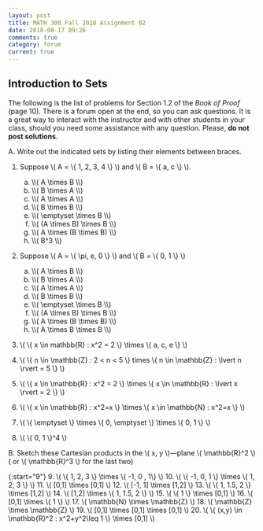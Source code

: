 ```yaml
---
layout: post
title: MATH 300 Fall 2018 Assignment 02
date: 2018-08-17 09:26
comments: true
category: forum
current: true
---
```


## Introduction to Sets

<div class="alert alert-info">
The following is the list of problems for Section 1.2 of the <em>Book of Proof</em> (page 10).  There is a forum open at the end, so you can ask questions.  It is a great way to interact with the instructor and with other students in your class, should you need some assistance with any question. Please, <strong>do not post solutions</strong>.
</div>

A. Write out the indicated sets by listing their elements between braces.

1. Suppose \\( A = \\{ 1, 2, 3, 4 \\} \\) and \\( B = \\{ a, c \\} \\).

	<ol type="a">
		<li> \\( A \times B \\) </li>
		<li> \\( B \times A \\) </li>
		<li> \\( A \times A \\) </li>
		<li> \\( B \times B \\) </li>
		<li> \\( \emptyset \times B \\) </li>
		<li> \\( (A \times B) \times B \\) </li>
		<li> \\( A \times (B \times B) \\) </li>
		<li> \\( B^3 \\) </li>
	</ol>
	
2. Suppose \\( A = \\{ \pi, e, 0 \\} \\) and \\( B = \\{ 0, 1 \\} \\)

	<ol type="a">
		<li> \\( A \times B \\) </li>
		<li> \\( B \times A \\) </li>
		<li> \\( A \times A \\) </li>
		<li> \\( B \times B \\) </li>
		<li> \\( \emptyset \times B \\) </li>
		<li> \\( (A \times B) \times B \\) </li>
		<li> \\( A \times (B \times B) \\) </li>
		<li> \\( A \times B \times B \\) </li>
	</ol>

3. \\( \\{ x \in mathbb{R} : x^2 = 2 \\} \times \\{ a, c, e \\} \\)
4. \\( \\{ n \in \mathbb{Z} : 2 < n < 5 \\} times \\{ n \in \mathbb{Z} : \lvert n \rvert = 5 \\} \\)
5. \\( \\{ x \in \mathbb{R} : x^2 = 2 \\} \times \\{ x \in \mathbb{R} : \lvert x \rvert = 2 \\} \\)
6. \\( \\{ x \in \mathbb{R} : x^2=x \\} \times \\{ x \in \mathbb{N} : x^2=x \\} \\)
7. \\( \\{ \emptyset \\} \times \\{ 0, \emptyset \\} \times \\{ 0, 1 \\} \\)
8. \\( \\{ 0, 1 \\}^4 \\)


 B. Sketch these Cartesian products in the \\( x, y \\)—plane \\( \mathbb{R}^2 \\) ( or \\( \mathbb{R}^3 \\) for the last two)

{:start="9"}
9. \\( \\{ 1, 2, 3 \\} \times \\{ -1, 0 , 1\\} \\)
10. \\( \\{ -1, 0, 1 \\} \times \\{ 1, 2, 3 \\} \\)
11. \\( [0,1] \times [0,1] \\)
12. \\( [-1, 1] \times [1,2] \\)
13. \\( \\{ 1, 1.5, 2 \\} \times [1,2] \\)
14. \\( [1,2] \times \\{ 1, 1.5, 2 \\} \\)
15. \\( \\{ 1 \\} \times [0,1] \\)
16. \\( [0,1] \times \\{ 1 \\} \\)
17. \\( \mathbb{N} \times \\mathbb{Z} \\)
18. \\( \mathbb{Z} \times \mathbb{Z} \\)
19. \\( [0,1] \times [0,1] \times [0,1] \\)
20. \\( \\{ (x,y) \in \mathbb{R}^2 : x^2+y^2\leq 1 \\} \times [0,1] \\)